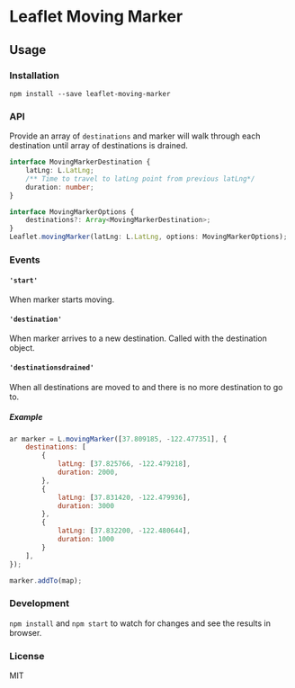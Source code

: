 # Leaflet Moving Marker

## Usage

### Installation
```
npm install --save leaflet-moving-marker
```

### API
Provide an array of `destinations` and marker will walk through each destination until array of destinations is drained.

```ts
interface MovingMarkerDestination {
    latLng: L.LatLng;
    /** Time to travel to latLng point from previous latLng*/
    duration: number;
}

interface MovingMarkerOptions {
    destinations?: Array<MovingMarkerDestination>;
}
Leaflet.movingMarker(latLng: L.LatLng, options: MovingMarkerOptions);
```

### Events

#### `'start'`
When marker starts moving.

#### `'destination'`
When marker arrives to a new destination. Called with the destination object.


#### `'destinationsdrained'`
When all destinations are moved to and there is no more destination to go to.

##### Example
```js
ar marker = L.movingMarker([37.809185, -122.477351], {
    destinations: [
        {
            latLng: [37.825766, -122.479218],
            duration: 2000,
        },
        {
            latLng: [37.831420, -122.479936],
            duration: 3000
        },
        {
            latLng: [37.832200, -122.480644],
            duration: 1000
        }
    ],
});

marker.addTo(map);
```



### Development

`npm install` and `npm start` to watch for changes and see the results in browser.

### License
MIT